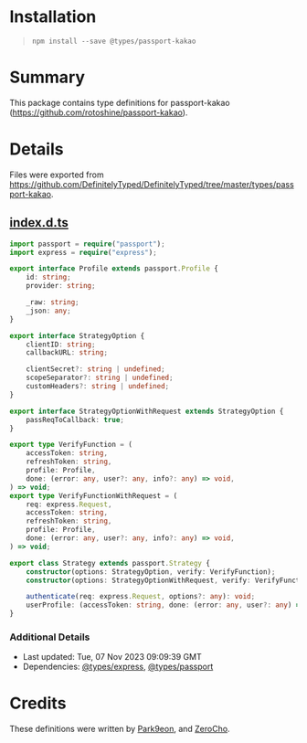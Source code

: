 # Installation
> `npm install --save @types/passport-kakao`

# Summary
This package contains type definitions for passport-kakao (https://github.com/rotoshine/passport-kakao).

# Details
Files were exported from https://github.com/DefinitelyTyped/DefinitelyTyped/tree/master/types/passport-kakao.
## [index.d.ts](https://github.com/DefinitelyTyped/DefinitelyTyped/tree/master/types/passport-kakao/index.d.ts)
````ts
import passport = require("passport");
import express = require("express");

export interface Profile extends passport.Profile {
    id: string;
    provider: string;

    _raw: string;
    _json: any;
}

export interface StrategyOption {
    clientID: string;
    callbackURL: string;

    clientSecret?: string | undefined;
    scopeSeparator?: string | undefined;
    customHeaders?: string | undefined;
}

export interface StrategyOptionWithRequest extends StrategyOption {
    passReqToCallback: true;
}

export type VerifyFunction = (
    accessToken: string,
    refreshToken: string,
    profile: Profile,
    done: (error: any, user?: any, info?: any) => void,
) => void;
export type VerifyFunctionWithRequest = (
    req: express.Request,
    accessToken: string,
    refreshToken: string,
    profile: Profile,
    done: (error: any, user?: any, info?: any) => void,
) => void;

export class Strategy extends passport.Strategy {
    constructor(options: StrategyOption, verify: VerifyFunction);
    constructor(options: StrategyOptionWithRequest, verify: VerifyFunctionWithRequest);

    authenticate(req: express.Request, options?: any): void;
    userProfile: (accessToken: string, done: (error: any, user?: any) => void) => void;
}

````

### Additional Details
 * Last updated: Tue, 07 Nov 2023 09:09:39 GMT
 * Dependencies: [@types/express](https://npmjs.com/package/@types/express), [@types/passport](https://npmjs.com/package/@types/passport)

# Credits
These definitions were written by [Park9eon](https://github.com/Park9eon), and [ZeroCho](https://github.com/zerocho).

